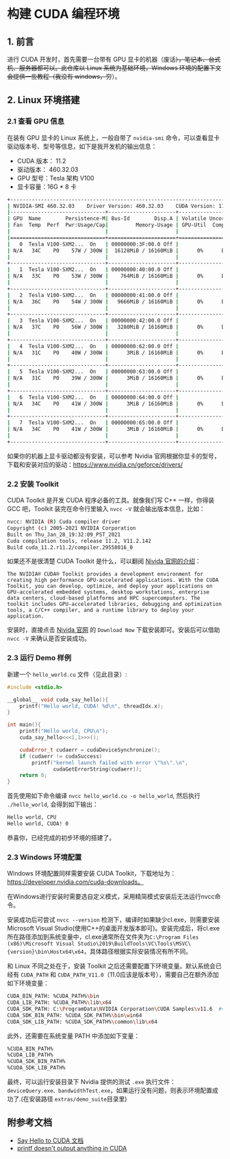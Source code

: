 # 构建 CUDA 编程环境

## 1. 前言

进行 CUDA 开发时，首先需要一台带有 GPU 显卡的机器（废话~~），笔记本、台式机、服务器都可以。此仓库以 Linux 系统为基础环境，Windows 环境的配置下文会提供一些教程（我没有 windows，穷~~）。


## 2. Linux 环境搭建

### 2.1 查看 GPU 信息

在装有 GPU 显卡的 Linux 系统上，一般自带了 `nvidia-smi` 命令，可以查看显卡驱动版本号、型号等信息，如下是我开发机的输出信息：

+ CUDA 版本： 11.2
+ 驱动版本： 460.32.03
+ GPU 型号：Tesla 架构 V100
+ 显卡容量：16G * 8 卡


```bash
+-----------------------------------------------------------------------------+
| NVIDIA-SMI 460.32.03    Driver Version: 460.32.03    CUDA Version: 11.2     |
|-------------------------------+----------------------+----------------------+
| GPU  Name        Persistence-M| Bus-Id        Disp.A | Volatile Uncorr. ECC |
| Fan  Temp  Perf  Pwr:Usage/Cap|         Memory-Usage | GPU-Util  Compute M. |
|                               |                      |               MIG M. |
|===============================+======================+======================|
|   0  Tesla V100-SXM2...  On   | 00000000:3F:00.0 Off |                    0 |
| N/A   34C    P0    57W / 300W |  16128MiB / 16160MiB |      0%      Default |
|                               |                      |                  N/A |
+-------------------------------+----------------------+----------------------+
|   1  Tesla V100-SXM2...  On   | 00000000:40:00.0 Off |                    0 |
| N/A   33C    P0    53W / 300W |    764MiB / 16160MiB |      0%      Default |
|                               |                      |                  N/A |
+-------------------------------+----------------------+----------------------+
|   2  Tesla V100-SXM2...  On   | 00000000:41:00.0 Off |                    0 |
| N/A   36C    P0    54W / 300W |   9666MiB / 16160MiB |      0%      Default |
|                               |                      |                  N/A |
+-------------------------------+----------------------+----------------------+
|   3  Tesla V100-SXM2...  On   | 00000000:42:00.0 Off |                    0 |
| N/A   37C    P0    56W / 300W |   3280MiB / 16160MiB |      0%      Default |
|                               |                      |                  N/A |
+-------------------------------+----------------------+----------------------+
|   4  Tesla V100-SXM2...  On   | 00000000:62:00.0 Off |                    0 |
| N/A   31C    P0    40W / 300W |      3MiB / 16160MiB |      0%      Default |
|                               |                      |                  N/A |
+-------------------------------+----------------------+----------------------+
|   5  Tesla V100-SXM2...  On   | 00000000:63:00.0 Off |                    0 |
| N/A   31C    P0    39W / 300W |      3MiB / 16160MiB |      0%      Default |
|                               |                      |                  N/A |
+-------------------------------+----------------------+----------------------+
|   6  Tesla V100-SXM2...  On   | 00000000:64:00.0 Off |                    0 |
| N/A   34C    P0    41W / 300W |      3MiB / 16160MiB |      0%      Default |
|                               |                      |                  N/A |
+-------------------------------+----------------------+----------------------+
|   7  Tesla V100-SXM2...  On   | 00000000:65:00.0 Off |                    0 |
| N/A   34C    P0    41W / 300W |      3MiB / 16160MiB |      0%      Default |
|                               |                      |                  N/A |
+-------------------------------+----------------------+----------------------+
```

如果你的机器上显卡驱动都没有安装，可以参考 Nvidia 官网根据你显卡的型号，下载和安装对应的驱动：https://www.nvidia.cn/geforce/drivers/

### 2.2 安装 Toolkit

CUDA Toolkit 是开发 CUDA 程序必备的工具。就像我们写 C++ 一样，你得装 GCC 吧，Toolkit 装完在命令行里输入 `nvcc -V` 就会输出版本信息，比如：

```bash
nvcc: NVIDIA (R) Cuda compiler driver
Copyright (c) 2005-2021 NVIDIA Corporation
Built on Thu_Jan_28_19:32:09_PST_2021
Cuda compilation tools, release 11.2, V11.2.142
Build cuda_11.2.r11.2/compiler.29558016_0
```

如果还不是很清楚 CUDA Toolkit 是什么，可以翻阅 [Nivida 官网的介绍](https://developer.nvidia.com/cuda-toolkit)：
```
The NVIDIA® CUDA® Toolkit provides a development environment for creating high performance GPU-accelerated applications. With the CUDA Toolkit, you can develop, optimize, and deploy your applications on GPU-accelerated embedded systems, desktop workstations, enterprise data centers, cloud-based platforms and HPC supercomputers. The toolkit includes GPU-accelerated libraries, debugging and optimization tools, a C/C++ compiler, and a runtime library to deploy your application.
```

安装时，直接点击 [Nivida 官网](https://developer.nvidia.com/cuda-toolkit) 的 `Download Now` 下载安装即可。安装后可以借助 `nvcc -V` 来确认是否安装成功。


### 2.3 运行 Demo 样例

新建一个 `hello_world.cu` 文件（见此目录）:
```cpp
#include <stdio.h>

__global__ void cuda_say_hello(){
    printf("Hello world, CUDA! %d\n", threadIdx.x);
}

int main(){
    printf("Hello world, CPU\n");
    cuda_say_hello<<<1,1>>>();

    cudaError_t cudaerr = cudaDeviceSynchronize();
    if (cudaerr != cudaSuccess)
        printf("kernel launch failed with error \"%s\".\n",
               cudaGetErrorString(cudaerr));
    return 0;
}
```

首先使用如下命令编译 `nvcc hello_world.cu -o hello_world`, 然后执行 `./hello_world`, 会得到如下输出：

```bash
Hello world, CPU
Hello world, CUDA! 0
```

恭喜你，已经完成的初步环境的搭建了。


### 2.3 Windows 环境配置

Windows 环境配置同样需要安装 CUDA Toolkit，下载地址为：https://developer.nvidia.com/cuda-downloads。

在Windows进行安装时需要选自定义模式，采用精简模式安装后无法运行nvcc命令。

安装成功后可尝试 `nvcc --version` 检测下，编译时如果缺少cl.exe，则需要安装Microsoft Visual Studio(使用C++的桌面开发版本即可)。安装完成后，将cl.exe所在路径添加到系统变量中，cl.exe通常所在文件夹为`C:\Program Files (x86)\Microsoft Visual Studio\2019\BuildTools\VC\Tools\MSVC\{version}\bin\Hostx64\x64`，具体路径根据实际安装情况有所不同。

和 Linux 不同之处在于，安装 Toolkit 之后还需要配置下环境变量。默认系统会已经有 `CUDA_PATH` 和 `CUDA_PATH_V11.0`（11.0应该是版本号），需要自己在额外添加如下环境变量：

```bash
CUDA_BIN_PATH: %CUDA_PATH%\bin
CUDA_LIB_PATH: %CUDA_PATH%\lib\x64
CUDA_SDK_PATH: C:\ProgramData\NVIDIA Corporation\CUDA Samples\v11.6  #<---- 注意版本号可能不一样
CUDA_SDK_BIN_PATH: %CUDA_SDK_PATH%\bin\win64
CUDA_SDK_LIB_PATH: %CUDA_SDK_PATH%\common\lib\x64
```

此外，还需要在系统变量 PATH 中添加如下变量：

```bash
%CUDA_BIN_PATH%
%CUDA_LIB_PATH%
%CUDA_SDK_BIN_PATH%
%CUDA_SDK_LIB_PATH%
```

最终，可以运行安装目录下 Nvidia 提供的测试 `.exe` 执行文件：`deviceQuery.exe、bandwidthTest.exe`，如果运行没有问题，则表示环境配置成功了.(在安装路径 `extras/demo_suite`目录里)



## 附参考文档

+ [Say Hello to CUDA 文档](https://cuda-tutorial.readthedocs.io/en/latest/tutorials/tutorial01/)
+ [printf doesn't output anything in CUDA](https://stackoverflow.com/questions/13320321/printf-in-my-cuda-kernel-doesnt-result-produce-any-output)